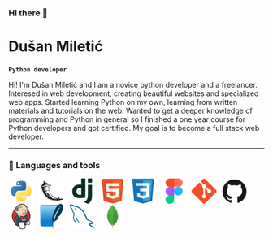 ### Hi there 👋

<h1>Dušan Miletić</h1>

**`Python developer`**

Hi! I'm Dušаn Miletić and I am a novice python developer and a freelancer. Interesed in web development, creating beautiful websites and specialized web apps. Started learning Python on my own, learning from written materials and tutorials on the web. Wanted to get a deeper knowledge of programming and Python in general so I finished a one year course for Python developers and got certified. My goal is to become a full stack web developer.

 <!-- insert social media and contact info (a href with imgs) above line break -->

---

### 🧰 Languages and tools

<!-- icons by devicons -->
<!-- programming languages and frameworks -->
<img align="left" title="Python" alt="Python" width="50px" style="padding-right:10px;" src="https://github.com/MDule/mdule/blob/main/icons/python-original.svg"/>
<img align="left" title="Flask" alt="Flask" width="50px" style="padding-right:10px;" src="https://github.com/MDule/mdule/blob/main/icons/flask-original.svg"/>
<img align="left" alt="Django" alt="Django" width="50px" style="padding-right:10px;" src="https://github.com/MDule/mdule/blob/main/icons/django-plain.svg"/>
<!-- markup, look and feel, design -->
<img align="left" alt="HTML5" alt="HTML5" width="50px" style="padding-right:10px;" src="https://github.com/MDule/mdule/blob/main/icons/html5-original.svg"/>
<img align="left" alt="CSS3" alt="CSS3" width="50px" style="padding-right:10px;" src="https://github.com/MDule/mdule/blob/main/icons/css3-original.svg"/>
<img align="left" alt="Figma" alt="Figma" width="50px" style="padding-right:10px;" src="https://github.com/MDule/mdule/blob/main/icons/figma-original.svg"/>
<!-- tools, vcs, ci/cd -->
<img align="left" alt="Git" alt="Git" width="50px" style="padding-right:10px;" src="https://github.com/MDule/mdule/blob/main/icons/git-original.svg"/>
<img align="left" alt="Github" alt="Github" width="50px" style="padding-right:10px;" src="https://github.com/MDule/mdule/blob/main/icons/github-original.svg"/>
<img align="left" alt="Jenkins" alt="Jenkins" width="50px" style="padding-right:10px;" src="https://github.com/MDule/mdule/blob/main/icons/jenkins-original.svg"/>
<!-- data storage -->
<img align="left" alt="SQLite" alt="SQLite" width="50px" style="padding-right:10px;" src="https://github.com/MDule/mdule/blob/main/icons/sqlite-original.svg"/>
<img align="left" alt="MySQL" alt="MySQL" width="50px" style="padding-right:10px;" src="https://github.com/MDule/mdule/blob/main/icons/mysql-original.svg"/>
<img align="left" alt="MongoDB" alt="MongoDB" width="50px" style="padding-right:10px;" src="https://github.com/MDule/mdule/blob/main/icons/mongodb-original.svg"/>

<br>
<!--
**MDule/mdule** is a ✨ _special_ ✨ repository because its `README.md` (this file) appears on your GitHub profile.

Here are some ideas to get you started:

- 🔭 I’m currently working on ...
- 🌱 I’m currently learning ...
- 👯 I’m looking to collaborate on ...
- 🤔 I’m looking for help with ...
- 💬 Ask me about ...
- 📫 How to reach me: ...
- 😄 Pronouns: ...
- ⚡ Fun fact: ...
  -->
